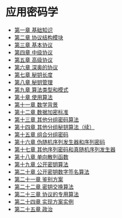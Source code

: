 # 应用密码学
* [第一章 基础知识]()
* [第二章 协议结构模块]()
* [第三章 基本协议]()
* [第四章 中级协议]()
* [第五章 高级协议]()
* [第六章 深奥的协议]()
* [第七章 秘钥长度]()
* [第八章 秘钥管理]()
* [第九章 算法类型和模式]()
* [第十章 使用算法]()
* [第十一章 数学背景]()
* [第十二章 数据加密标准]()
* [第十三章 其他分组密码算法]()
* [第十四章 其他分组秘钥算法（续）]()
* [第十五章 组合分组密码]()
* [第十六章 伪随机序列发生器和序列密码]()
* [第十七章 其他序列密码和真随机序列发生器]()
* [第十八章 单向散列函数]()
* [第十九章 公开密钥算法]()
* [第二十章 公开密钥数字签名算法]()
* [第二十一章 鉴别方案]()
* [第二十二章 密钥交换算法]()
* [第二十三章 协议的专用算法]()
* [第二十四章 实现方案实例]()
* [第二十五章 政治]()